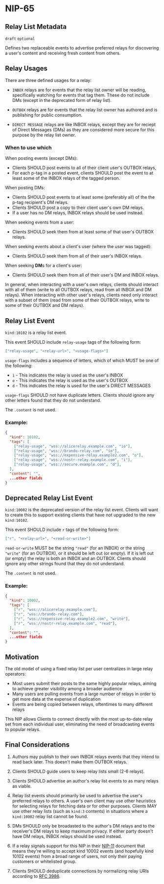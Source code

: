 NIP-65
======

Relay List Metadata
-------------------

`draft` `optional`

Defines two replaceable events to advertise preferred relays for discovering a user's content and receiving fresh content from others.

Relay Usages
------------

There are three defined usages for a relay:

- `INBOX` relays are for events that the relay list owner will be reading, specifically watching for events that tag them. These do not include DMs (except in the deprecated form of relay list).

- `OUTBOX` relays are for events that the relay list owner has authored and is publishing for public consumption.

- `DIRECT MESSAGE` relays are like INBOX relays, except they are for reciept of Direct Messages (DMs) as they are considered more secure for this purpose by the relay list owner.


### When to use which

When posting events (except DMs):

- Clients SHOULD post events to all of their client user's OUTBOX relays,
- For each p-tag in a posted event, clients SHOULD post the event to at least some of the INBOX relays of the tagged person.

When posting DMs:

- Clients SHOULD post events to at least some (preferably all) of the the p-tag recipient's DM relays.
- Clients SHOULD post a copy to their client user's own DM relays.
- If a user has no DM relays, INBOX relays should be used instead.

When seeking events from a user:

- Clients SHOULD seek them from at least some of that user's OUTBOX relays.

When seeking events about a client's user (where the user was tagged):

- Clients SHOULD seek them from all of their user's INBOX relays.

When seeking **DM**s for a client's user:

- Clients SHOULD seek them from all of their user's DM and INBOX relays.

In general, when interacting with a user's own relays, clients should interact with all of them (write to all OUTBOX relays, read from all INBOX and DM relays). When interacting with other user's relays, clients need only interact with a subset of them (read from some of their OUTBOX relays, write to some of their OUTBOX and DM relays).

Relay List Event
----------------

`kind:10102` is a relay list event.

This event SHOULD include `relay-usage` tags of the following form:

```json
["relay-usage", "<relay-url>", "<usage-flags>"]
```

`usage-flags` includes a sequence of letters, which of which MUST be one of the following:

- `i` - This indicates the relay is used as the user's INBOX
- `o` - This indicates the relay is used as the user's OUTBOX
- `d` - This indicates the relay is used for the user's DIRECT MESSAGES

`usage-flags` SHOULD not have duplicate letters. Clients should ignore any other letters found that they do not understand.

The `.content` is not used.

### Example:

```json
{
  "kind": 10102,
  "tags": [
    ["relay-usage", "wss://alicerelay.example.com", "io"],
    ["relay-usage", "wss://brando-relay.com", "io"],
    ["relay-usage", "wss://expensive-relay.example2.com", "o"],
    ["relay-usage", "wss://nostr-relay.example.com", "i"],
    ["relay-usage", "wss://secure.example.com", "d"],
  ],
  "content": "",
  ...other fields
}
```

Deprecated Relay List Event
---------------------------

`kind:10002` is the deprecated version of the relay list event. Clients will want to create this to support existing clients that have not upgraded to the new `kind:10102`.

This event SHOULD include `r` tags of the following form:

```json
["r", "<relay-url>", "<read-or-write>"]
```
`read-or-write` MUST be the string `"read"` (for an INBOX) or the string `"write"` (for an OUTBOX), or it should be left out (or empty). If it is left out (or empty) the relay is both an INBOX and an OUTBOX. Clients should ignore any other strings found that they do not understand.

The `.content` is not used.

### Example:

```json
{
  "kind": 10002,
  "tags": [
    ["r", "wss://alicerelay.example.com"],
    ["r", "wss://brando-relay.com"],
    ["r", "wss://expensive-relay.example2.com", "write"],
    ["r", "wss://nostr-relay.example.com", "read"],
  ],
  "content": "",
  ...other fields
}
```

## Motivation

The old model of using a fixed relay list per user centralizes in large relay operators:

  - Most users submit their posts to the same highly popular relays, aiming to achieve greater visibility among a broader audience
  - Many users are pulling events from a large number of relays in order to get more data at the expense of duplication
  - Events are being copied between relays, oftentimes to many different relays

This NIP allows Clients to connect directly with the most up-to-date relay set from each individual user, eliminating the need of broadcasting events to popular relays.

## Final Considerations

1. Authors may publish to their own INBOX relays events that they intend to read back later. This doesn't make them OUTBOX relays.

2. Clients SHOULD guide users to keep relay lists small (2-6 relays).

3. Clients SHOULD advertise an author's relay list events to as many relays as viable.

4. Relay list events should primarily be used to advertise the user's preferred relays to others. A user's own client may use other heuristics for selecting relays for fetching data or for other purposes. Clients MAY use other relay lists (such as `kind:3` contents) in situations where a `kind:10002` relay list cannot be found.

5. DMs SHOULD only be broadasted to the author's DM relays and to the receiver's DM relays to keep maximum privacy. If either party doesn't have DM relays, INBOX relays should be used instead.

6. If a relay signals support for this NIP in their [NIP-11](11.md) document that means they're willing to accept kind 10002 events (and hopefully kind 10102 events) from a broad range of users, not only their paying customers or whitelisted group.

7. Clients SHOULD deduplicate connections by normalizing relay URIs according to [RFC 3986](https://datatracker.ietf.org/doc/html/rfc3986#section-6).

